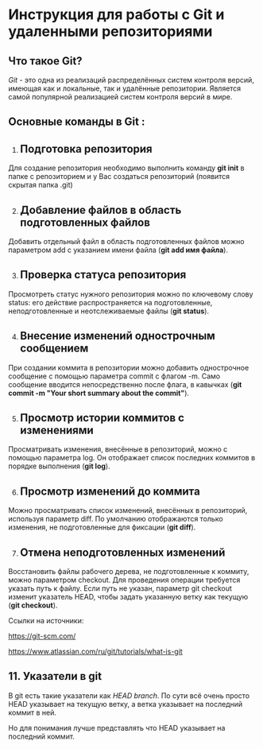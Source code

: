 # Инструкция для работы с Git и удаленными репозиториями

## Что такое Git?

*Git* - это одна из реализаций распределённых систем контроля версий, имеющая как и локальные, так и удалённые репозитории. Является самой популярной реализацией систем контроля версий в мире.

## **Основные команды в Git :**

1. ## Подготовка репозитория

Для создание репозитория необходимо выполнить команду **git init** в папке с репозиторием и у Вас создаться репозиторий (появится скрытая папка .git)


2. ## Добавление файлов в область подготовленных файлов

Добавить отдельный файл в область подготовленных файлов можно параметром add с указанием имени файла (**git add имя файла**).

3. ## Проверка статуса репозитория

Просмотреть статус нужного репозитория можно по ключевому слову status: его действие распространяется на подготовленные, неподготовленные и неотслеживаемые файлы (**git status**).

 4. ## Внесение изменений однострочным сообщением 

 При создании коммита в репозитории можно добавить однострочное сообщение с помощью параметра commit с флагом -m. Само сообщение вводится непосредственно после флага, в кавычках (**git commit -m "Your short summary about the commit"**).

5. ## Просмотр истории коммитов с изменениями

Просматривать изменения, внесённые в репозиторий, можно с помощью параметра log. Он отображает список последних коммитов в порядке выполнения (**git log**).

6. ## Просмотр изменений до коммита

Можно просматривать список изменений, внесённых в репозиторий, используя параметр diff. По умолчанию отображаются только изменения, не подготовленные для фиксации (**git diff**).


7. ## Отмена неподготовленных изменений

Восстановить файлы рабочего дерева, не подготовленные к коммиту, можно параметром checkout. Для проведения операции требуется указать путь к файлу. Если путь не указан, параметр git checkout изменит указатель HEAD, чтобы задать указанную ветку как текущую (**git checkout**).

Ссылки на источники:

https://git-scm.com/

https://www.atlassian.com/ru/git/tutorials/what-is-git











## 11. Указатели в git

В git есть такие указатели как *HEAD branch*. По сути всё очень просто HEAD указывает на текущую ветку, а ветка указывает на последний коммит в ней.

 Но для понимания лучше представлять что HEAD указывает на последний коммит.